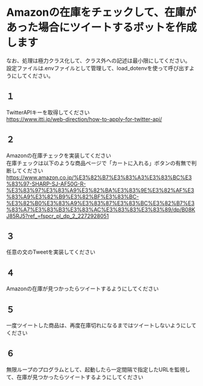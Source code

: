 # Amazonの在庫をチェックして、在庫があった場合にツイートするボットを作成します
なお、処理は極力クラス化して、クラス外への記述は最小限にしてください。<BR>
設定ファイルは.envファイルとして管理して、load_dotenvを使って呼び出すようにしてください。

## １
TwitterAPIキーを取得してください<BR>
https://www.itti.jp/web-direction/how-to-apply-for-twitter-api/

## ２
Amazonの在庫チェックを実装してください<BR>
在庫チェックは以下のような商品ページで「カートに入れる」ボタンの有無で判断してください<BR>
https://www.amazon.co.jp/%E3%82%B7%E3%83%A3%E3%83%BC%E3%83%97-SHARP-SJ-AF50G-R-%E3%83%97%E3%83%A9%E3%82%BA%E3%83%9E%E3%82%AF%E3%83%A9%E3%82%B9%E3%82%BF%E3%83%BC-%E3%82%B0%E3%83%A9%E3%83%87%E3%83%BC%E3%82%B7%E3%83%A7%E3%83%B3%E3%83%AC%E3%83%83%E3%83%89/dp/B08KJ85RJ5?ref_=fspcr_pl_dp_2_2272928051

## ３
任意の文のTweetを実装してください<BR>

## ４
Amazonの在庫が見つかったらツイートするようにしてください

## ５
一度ツイートした商品は、再度在庫切れになるまではツイートしないようにしてください

## ６
無限ループのプログラムとして、起動したら一定間隔で指定したURLを監視して、在庫が見つかったらツイートするようにしてください
